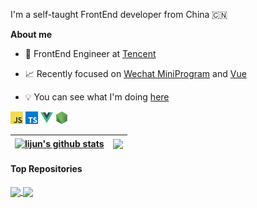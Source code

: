 
I'm a self-taught FrontEnd developer from China 🇨🇳

**About me**

- 💼 FrontEnd Engineer at [Tencent](https://www.tencent.com/)

- 📈 Recently focused on [Wechat MiniProgram](https://developers.weixin.qq.com/miniprogram/dev/framework/) and [Vue](https://vuejs.org/)

- 💡 You can see what I'm doing [here](https://leejim.github.io/)

<code><img height="20" alt="javascript" src="https://raw.githubusercontent.com/github/explore/80688e429a7d4ef2fca1e82350fe8e3517d3494d/topics/javascript/javascript.png"></code>
<code><img height="20" alt="typescript" src="https://raw.githubusercontent.com/github/explore/80688e429a7d4ef2fca1e82350fe8e3517d3494d/topics/typescript/typescript.png"></code>
<code><img height="20" alt="vue" src="https://raw.githubusercontent.com/github/explore/80688e429a7d4ef2fca1e82350fe8e3517d3494d/topics/vue/vue.png"></code>
<code><img height="20" alt="nodejs" src="https://raw.githubusercontent.com/github/explore/80688e429a7d4ef2fca1e82350fe8e3517d3494d/topics/nodejs/nodejs.png"></code>    


| <a href="https://github.com/LeeJim?tab=repositories&q=&type=&language=&sort=stargazers"><img align="center" src="https://github-readme-stats.vercel.app/api?username=LeeJim&show_icons=true&include_all_commits=true&theme=buefy&hide_border=true" alt="lijun's github stats" /></a> | <a href="https://github.com/LeeJim?tab=repositories&q=&type=&language=&sort=stargazers"><img align="center" src="https://github-readme-stats.vercel.app/api/top-langs/?username=LeeJim&layout=compact&theme=buefy&hide_border=true" /></a> |
| ------------- | ------------- |

#### Top Repositories

<a href="https://github.com/Tencent/tdesign-miniprogram">
  <img align="center" src="https://github-readme-stats.vercel.app/api/pin/?username=Tencent&repo=tdesign-miniprogram&theme=buefy" />
</a>

<a href="https://github.com/LeeJim/HowToCookOnMiniprogram">
  <img align="center" src="https://github-readme-stats.vercel.app/api/pin/?username=LeeJim&repo=HowToCookOnMiniprogram&theme=buefy" />
</a>
